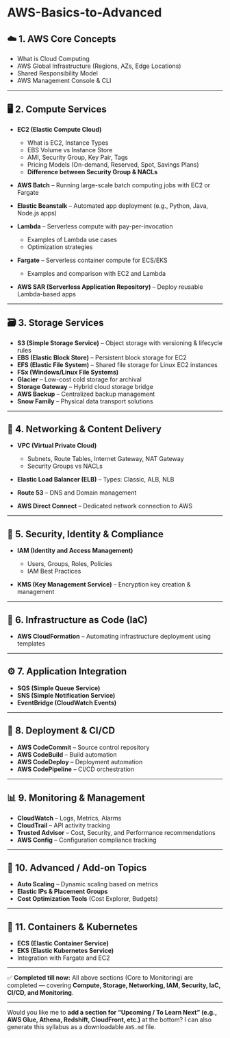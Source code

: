# AWS-Basics-to-Advanced

## ☁️ **1. AWS Core Concepts**

* What is Cloud Computing
* AWS Global Infrastructure (Regions, AZs, Edge Locations)
* Shared Responsibility Model
* AWS Management Console & CLI

---

## 🖥️ **2. Compute Services**

* **EC2 (Elastic Compute Cloud)**

  * What is EC2, Instance Types
  * EBS Volume vs Instance Store
  * AMI, Security Group, Key Pair, Tags
  * Pricing Models (On-demand, Reserved, Spot, Savings Plans)
  * **Difference between Security Group & NACLs**

* **AWS Batch** – Running large-scale batch computing jobs with EC2 or Fargate

* **Elastic Beanstalk** – Automated app deployment (e.g., Python, Java, Node.js apps)

* **Lambda** – Serverless compute with pay-per-invocation

  * Examples of Lambda use cases
  * Optimization strategies

* **Fargate** – Serverless container compute for ECS/EKS

  * Examples and comparison with EC2 and Lambda

* **AWS SAR (Serverless Application Repository)** – Deploy reusable Lambda-based apps

---

## 🗃️ **3. Storage Services**

* **S3 (Simple Storage Service)** – Object storage with versioning & lifecycle rules
* **EBS (Elastic Block Store)** – Persistent block storage for EC2
* **EFS (Elastic File System)** – Shared file storage for Linux EC2 instances
* **FSx (Windows/Linux File Systems)**
* **Glacier** – Low-cost cold storage for archival
* **Storage Gateway** – Hybrid cloud storage bridge
* **AWS Backup** – Centralized backup management
* **Snow Family** – Physical data transport solutions

---

## 🧩 **4. Networking & Content Delivery**

* **VPC (Virtual Private Cloud)**

  * Subnets, Route Tables, Internet Gateway, NAT Gateway
  * Security Groups vs NACLs
* **Elastic Load Balancer (ELB)** – Types: Classic, ALB, NLB
* **Route 53** – DNS and Domain management
* **AWS Direct Connect** – Dedicated network connection to AWS

---

## 🔐 **5. Security, Identity & Compliance**

* **IAM (Identity and Access Management)**

  * Users, Groups, Roles, Policies
  * IAM Best Practices
* **KMS (Key Management Service)** – Encryption key creation & management

---

## 🧱 **6. Infrastructure as Code (IaC)**

* **AWS CloudFormation** – Automating infrastructure deployment using templates

---

## ⚙️ **7. Application Integration**

* **SQS (Simple Queue Service)**
* **SNS (Simple Notification Service)**
* **EventBridge (CloudWatch Events)**

---

## 🚀 **8. Deployment & CI/CD**

* **AWS CodeCommit** – Source control repository
* **AWS CodeBuild** – Build automation
* **AWS CodeDeploy** – Deployment automation
* **AWS CodePipeline** – CI/CD orchestration

---

## 📊 **9. Monitoring & Management**

* **CloudWatch** – Logs, Metrics, Alarms
* **CloudTrail** – API activity tracking
* **Trusted Advisor** – Cost, Security, and Performance recommendations
* **AWS Config** – Configuration compliance tracking

---

## 🧠 **10. Advanced / Add-on Topics**

* **Auto Scaling** – Dynamic scaling based on metrics
* **Elastic IPs & Placement Groups**
* **Cost Optimization Tools** (Cost Explorer, Budgets)

---

## 🧩 **11. Containers & Kubernetes**

* **ECS (Elastic Container Service)**
* **EKS (Elastic Kubernetes Service)**
* Integration with Fargate and EC2

---

✅ **Completed till now:**
All above sections (Core to Monitoring) are completed — covering **Compute, Storage, Networking, IAM, Security, IaC, CI/CD, and Monitoring**.

---

Would you like me to **add a section for “Upcoming / To Learn Next” (e.g., AWS Glue, Athena, Redshift, CloudFront, etc.)** at the bottom?
I can also generate this syllabus as a downloadable `AWS.md` file.
